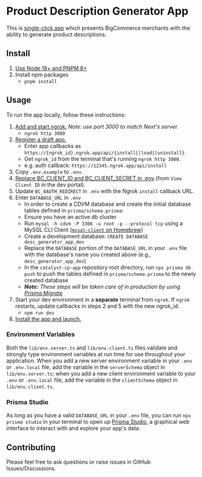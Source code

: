 # Product Description Generator App

This is
[single-click app](https://developer.bigcommerce.com/api-docs/apps/guide/types)
which presents BigCommerce merchants with the ability to generate product
descriptions.

## Install

1. [Use Node 18+ and PNPM 8+](https://docs.npmjs.com/downloading-and-installing-node-js-and-npm#checking-your-version-of-npm-and-node-js)
2. Install npm packages
   - `pnpm install`

## Usage

To run the app locally, follow these instructions:

1. [Add and start ngrok.](https://ngrok.com/download) _Note: use port 3000 to
   match Next's server._
   - `ngrok http 3000`
2. [Register a draft app.](https://developer.bigcommerce.com/docs/3ef776e175eda-big-commerce-apps-quick-start#register-the-app)
   - Enter app callbacks as
     `https://{ngrok_id}.ngrok.app/api/{install||load||uninstall}`.
   - Get `ngrok_id` from the terminal that's running `ngrok http 3000`.
   - e.g. auth callback: `https://12345.ngrok.app/api/install`
3. Copy `.env.example` to `.env`.
4. [Replace BC_CLIENT_ID and BC_CLIENT_SECRET in .env](https://devtools.bigcommerce.com/my/apps)
   (from `View Client ID` in the dev portal).
5. Update `BC_OAUTH_REDIRECT` in `.env` with the Ngrok `install` callback URL.
6. Enter `DATABASE_URL` in `.env`
   - In order to create a CDVM database and create the initial database tables
     defined in `prisma/schema.prisma`:
   - Ensure you have an active db cluster
   - Run `mysql -h cdvm -P 3306 -u root -p --protocol tcp` using a MySQL CLI
     Client
     ([`mysql-client` on Homebrew](https://formulae.brew.sh/formula/mysql-client))
   - Create a development database: `CREATE DATABASE desc_generator_app_dev`
   - Replace the `DATABASE` portion of the `DATABASE_URL` in your `.env` file
     with the database's name you created above (e.g., `desc_generator_app_dev`)
   - In the `catalyst-cp-app` repository root directory, run
     `npx prisma db push` to push the tables defined in `prisma/schema.prisma`
     to the newly created database
   - _**Note:** These steps will be taken care of in production by using
     [Prisma Migrate](https://www.prisma.io/docs/guides/deployment/deploy-database-changes-with-prisma-migrate)_
7. Start your dev environment in a **separate** terminal from `ngrok`. If
   `ngrok` restarts, update callbacks in steps 2 and 5 with the new ngrok_id.
   - `npm run dev`
8. [Install the app and launch.](https://developer.bigcommerce.com/docs/3ef776e175eda-big-commerce-apps-quick-start#install-the-app)

### Environment Variables

Both the `lib/env.server.ts` and `lib/env.client.ts` files validate and strongly
type environment variables at run time for use throughout your application. When
you add a new server environment variable in your `.env` or `.env.local` file,
add the variable in the `serverSchema` object in `lib/env.server.ts`; when you
add a new client environment variable to your `.env` or `.env.local` file, add
the variable in the `clientSchema` object in `lib/env.client.ts`.

### Prisma Studio

As long as you have a valid `DATABASE_URL` in your `.env` file, you can run
`npx prisma studio` in your terminal to open up
[Prisma Studio](https://www.prisma.io/studio), a graphical web interface to
interact with and explore your app's data.

## Contributing

Please feel free to ask questions or raise issues in GitHub Issues/Discussions.

